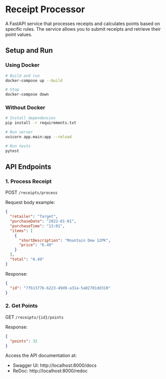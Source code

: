 # Receipt Processor

A FastAPI service that processes receipts and calculates points based on specific rules. The service allows you to submit receipts and retrieve their point values.

## Setup and Run

### Using Docker
```bash
# Build and run
docker-compose up --build

# Stop
docker-compose down
```

### Without Docker
```bash
# Install dependencies
pip install -r requirements.txt

# Run server
uvicorn app.main:app --reload

# Run tests
pytest
```

## API Endpoints

### 1. Process Receipt
POST `/receipts/process`

Request body example:
```json
{
  "retailer": "Target",
  "purchaseDate": "2022-01-01",
  "purchaseTime": "13:01",
  "items": [
    {
      "shortDescription": "Mountain Dew 12PK",
      "price": "6.49"
    }
  ],
  "total": "6.49"
}
```

Response:
```json
{
  "id": "7fb1377b-b223-49d9-a31a-5a02701dd310"
}
```

### 2. Get Points
GET `/receipts/{id}/points`

Response:
```json
{
  "points": 32
}
```

Access the API documentation at:
- Swagger UI: http://localhost:8000/docs
- ReDoc: http://localhost:8000/redoc